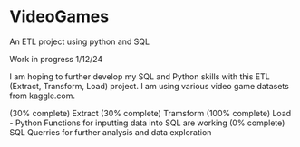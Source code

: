 # VideoGames
An ETL project using python and SQL 

Work in progress 1/12/24

I am hoping to further develop my SQL and Python skills with this ETL (Extract, Transform, Load) project. I am using various video game datasets from kaggle.com. 

(30% complete) Extract
(30% complete) Tramsform
(100% complete) Load - Python Functions for inputting data into SQL are working
(0% complete) SQL Querries for further analysis and data exploration
